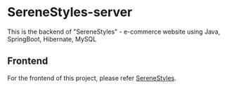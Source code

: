 # SereneStyles-server
This is the backend of "SereneStyles" - e-commerce website using Java, SpringBoot, Hibernate, MySQL

## Frontend
For the frontend of this project, please refer [SereneStyles](https://github.com/sourabhk25/SereneStyles).
